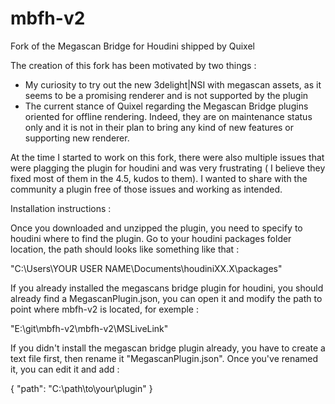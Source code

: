 # mbfh-v2
 Fork of the Megascan Bridge for Houdini shipped by Quixel


The creation of this fork has been motivated by two things :

- My curiosity to try out the new 3delight|NSI with megascan assets, as it seems to be a promising renderer and is not supported by the plugin
- The current stance of Quixel regarding the Megascan Bridge plugins oriented for offline rendering. Indeed, they are on maintenance status only and it is not in their plan to bring any kind of new features or supporting new renderer.  


At the time I started to work on this fork, there were also multiple issues that were plagging the plugin for houdini and was very frustrating ( I believe they fixed most of them in the 4.5, kudos to them). I wanted to share with the community a plugin free of those issues and working as intended. 


Installation instructions :

Once you downloaded and unzipped the plugin, you need to specify to houdini where to find the plugin. 
Go to your houdini packages folder location, the path should looks like something like that :

"C:\Users\YOUR USER NAME\Documents\houdiniXX.X\packages"

If you already installed the megascans bridge plugin for houdini, you should already find a MegascanPlugin.json, you can open it and modify the path to point where mbfh-v2 is located, for exemple :

"E:\\git\\mbfh-v2\\mbfh-v2\\MSLiveLink"

If you didn't install the megascan bridge plugin already, you have to create a text file first, then rename it "MegascanPlugin.json". Once you've renamed it, you can edit it and add :

{
  "path": "C:\\path\\to\\your\\plugin"
}

